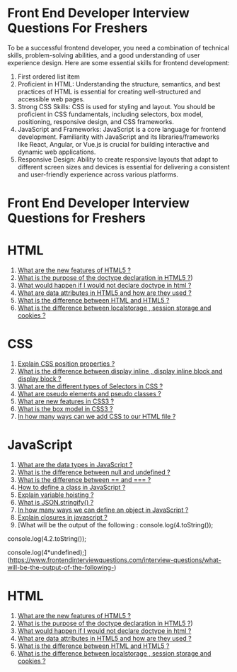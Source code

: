 # Front End Developer Interview Questions For Freshers

To be a successful frontend developer, you need a combination of technical skills, problem-solving abilities, and a good understanding of user experience design. Here are some essential skills for frontend development:
1. First ordered list item
1. Proficient in HTML: Understanding the structure, semantics, and best practices of HTML is essential for creating well-structured and accessible web pages.
2. Strong CSS Skills: CSS is used for styling and layout. You should be proficient in CSS fundamentals, including selectors, box model, positioning, responsive design, and CSS frameworks.
3. JavaScript and Frameworks: JavaScript is a core language for frontend development. Familiarity with JavaScript and its libraries/frameworks like React, Angular, or Vue.js is crucial for building interactive and dynamic web applications.
4. Responsive Design: Ability to create responsive layouts that adapt to different screen sizes and devices is essential for delivering a consistent and user-friendly experience across various platforms.

# Front End Developer Interview Questions for Freshers

# HTML
1. [What are the new features of HTML5 ?](https://www.frontendinterviewquestions.com/interview-questions/new-features-of-html5)
2. [What is the purpose of the doctype declaration in HTML5 ?](https://www.frontendinterviewquestions.com/interview-questions/what-is-the-purpose-of-the-doctype-declaration-in-html5))
3. [What would happen if I would not declare doctype in html ?](https://www.frontendinterviewquestions.com/interview-questions/what-would-happen-if-i-would-not-declare-doctype-in-html)
4. [What are data attributes in HTML5 and how are they used ?](https://www.frontendinterviewquestions.com/interview-questions/what-are-data-attributes-in-html5-and-how-are-they-used)
5. [What is the difference between HTML and HTML5 ?](https://www.frontendinterviewquestions.com/interview-questions/what-is-the-difference-between-html-and-html5)
6. [What is the difference between localstorage , session storage and cookies ?](https://www.frontendinterviewquestions.com/interview-questions/difference-between-localstorage-%2C-session-storage-and-cookies)

# CSS
1. [Explain CSS position properties ?](https://www.frontendinterviewquestions.com/interview-questions/explain-css-position-properties)
2. [What is the difference between display inline , display inline block and display block ?](https://www.frontendinterviewquestions.com/interview-questions/difference-between-display-inline-%2C-display-inline-block-and-display-block)
3. [What are the different types of Selectors in CSS ?](https://www.frontendinterviewquestions.com/interview-questions/what-are-the-different-types-of-selectors-in-css)
4. [What are pseudo elements and pseudo classes ?](https://www.frontendinterviewquestions.com/interview-questions/what-are-pseudo-elements-and-pseudo-classes)
5. [What are new features in CSS3 ?](https://www.frontendinterviewquestions.com/interview-questions/what-are-new-features-in-css3)
6. [What is the box model in CSS3 ?](https://www.frontendinterviewquestions.com/interview-questions/what-is-the-box-model-in-css3)
7. [In how many ways can we add CSS to our HTML file ?](https://www.frontendinterviewquestions.com/interview-questions/in-how-many-ways-can-we-add-css-to-our-html-file)

# JavaScript
1. [What are the data types in JavaScript ?](https://www.frontendinterviewquestions.com/interview-questions/what-are-the-data-types-in-javascript)
2. [What is the difference between null and undefined ?](https://www.frontendinterviewquestions.com/interview-questions/-difference-between-null-and-undefined)
3. [What is the difference between == and === ?](https://www.frontendinterviewquestions.com/interview-questions/difference-between-%3D%3D-and-%3D%3D%3D)
4. [How to define a class in JavaScript ?](https://www.frontendinterviewquestions.com/interview-questions/how-to-define-a-class-in-javascript)
5. [Explain variable hoisting ?](https://www.frontendinterviewquestions.com/interview-questions/explain-variable-hoisting)
6. [What is JSON.stringify() ?](https://www.frontendinterviewquestions.com/interview-questions/what-is-json.stringify%2528%2529-)
7. [In how many ways we can define an object in JavaScript ?](https://www.frontendinterviewquestions.com/interview-questions/in-how-many-ways-we-can-define-an-object-in-javascript)
8. [Explain closures in javascript ?](https://www.frontendinterviewquestions.com/interview-questions/explain-closures-in-javascript)
9. [What will be the output of the following :
console.log(4.toString());

console.log(4.2.toString());

console.log(4*undefined);](https://www.frontendinterviewquestions.com/interview-questions/what-will-be-the-output-of-the-following-)


# HTML
1. [What are the new features of HTML5 ?](https://medium.com/r/?url=https%3A%2F%2Fwww.frontendinterviewquestions.com%2Finterview-questions%2Fnew-features-of-html5)
2. [What is the purpose of the doctype declaration in HTML5 ?](https://medium.com/r/?url=https%3A%2F%2Fwww.frontendinterviewquestions.com%2Finterview-questions%2Fwhat-is-the-purpose-of-the-doctype-declaration-in-html5))
3. [What would happen if I would not declare doctype in html ?](https://medium.com/r/?url=https%3A%2F%2Fwww.frontendinterviewquestions.com%2Finterview-questions%2Fwhat-would-happen-if-i-would-not-declare-doctype-in-html)
4. [What are data attributes in HTML5 and how are they used ?](https://medium.com/r/?url=https%3A%2F%2Fwww.frontendinterviewquestions.com%2Finterview-questions%2Fwhat-are-data-attributes-in-html5-and-how-are-they-used)
5. [What is the difference between HTML and HTML5 ?](https://medium.com/r/?url=https%3A%2F%2Fwww.frontendinterviewquestions.com%2Finterview-questions%2Fwhat-is-the-difference-between-html-and-html5)
6. [What is the difference between localstorage , session storage and cookies ?](https://medium.com/r/?url=https%3A%2F%2Fwww.frontendinterviewquestions.com%2Finterview-questions%2Fdifference-between-localstorage-%2C-session-storage-and-cookies)
   
         
